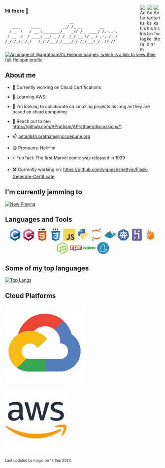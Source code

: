 <a href="https://twitter.com/___apratham___" target="_blank" rel="nofollow"><img align="right" alt="Antariksh's Twitter" width="22px" src="https://cdn.jsdelivr.net/npm/simple-icons@v3/icons/twitter.svg" /></a><a href="https://www.linkedin.com/in/APratham" target="_blank" rel="nofollow"><img align="right" alt="Antariksh's LinkedIn" width="22px" src="https://cdn.jsdelivr.net/npm/simple-icons@v3/icons/linkedin.svg" /></a><a href="https://www.instagram.com/___apratham___" target="_blank" rel="nofollow"><img align="right" alt="Antariksh's Instagram" width="22px" src="https://cdn.jsdelivr.net/npm/simple-icons@v3/icons/instagram.svg" /></a>

### Hi there 👋



                                 __
       ____     ____          __/ /_ __        __
      / _  \   / __ \________/_   _// /_  ____/ /.-..-.
     / __  /  / ____/ __/ _ / /  /_/ __ \/ _ / .-. /, /
    /_/ /_/../_/   /_/ /___/_/____/_/ /_/___/_/  // //

    


[![An image of @apratham3's Holopin badges, which is a link to view their full Holopin profile](https://holopin.me/apratham3)](https://holopin.io/@apratham3)

## About me
- 🔭 Currently working on Cloud Certifications
- 🌱 Learning AWS
- 👯 I'm looking to collaborate on amazing projects as long as they are based on cloud computing
- 💬 Reach out to me: https://github.com/APratham/APratham/discussions/1
- 📫 antariksh.pratham@pccoepune.org
- 😄 Pronouns: He/Him



- ⚡ Fun fact: The first Marvel comic was released in 1939
- 🛠️ Currently working on: https://github.com/vigneshshettyin/Flask-Generate-Certificate

## I'm currently jamming to

<a href="https://spotify-now-playing-iota-umber.vercel.app/now-playing?open"><img src="https://spotify-now-playing-iota-umber.vercel.app/now-playing" width="256" height="64" alt="Now Playing"></a>
## Languages and Tools

<p align="center">
    <div align="center">
        <code><img height="40" src="./images/c.svg"></code>
        <code><img height="40" src="./images/cplusplus.svg"></code>
        <code><img height="40" src="./images/html5.svg"></code>
        <code><img height="40" src="./images/css3.svg"></code>
        <code><img height="40" src="./images/javascript.svg"></code>
        <code><img height="40" src="./images/python.svg"></code>
        <code><img height="40" src="./images/jupyter.svg"></code>
        <code><img height="40" src="./images/docker.svg"></code>
        <code><img height="40" src="./images/kubernetes.svg"></code>
        <code><img height="40" src="./images/heroku.svg"></code>
        <code><img height="40" src="./images/firebase.svg"></code>
        <code><img height="40" src="./images/nodejs.svg"></code>
        <code><img height="40" src="./images/npm.svg"></code>
        <code><img height="40" src="./images/nginx.svg"></code>
        <code><img height="40" src="./images/yarn.svg"></code>
      </div>
    </p>

## Some of my top languages

[![Top Langs](https://github-readme-stats.vercel.app/api/top-langs/?username=APratham&&exclude_repo=now-playing-profile,natemoo-re&langs_count=3&bg_color=30,e96443,904e95&title_color=fff&text_color=fff)](https://github.com/anuraghazra/github-readme-stats)

## Cloud Platforms

![Google Cloud](https://raw.githubusercontent.com/devicons/devicon/master/icons/googlecloud/googlecloud-original.svg)

<img src="https://raw.githubusercontent.com/devicons/devicon/master/icons/amazonwebservices/amazonwebservices-original-wordmark.svg" height="200">

<sub>Last updated by magic on 17 Sep 2024.</sub>
